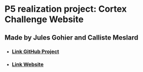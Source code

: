 # P5 realization project: Cortex Challenge Website
## Made by Jules Gohier and Calliste Meslard

- ### [Link GitHub Project](https://github.com/JulesGohier/Cortex-Challenge)

- ### [Link Website](https://leria-etud.univ-angers.fr/~jugohier/)